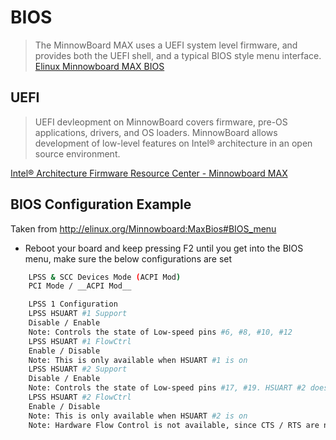 BIOS
==

> The MinnowBoard MAX uses a UEFI system level firmware, and provides both the UEFI shell, and a typical BIOS style menu interface. [Elinux Minnowboard MAX BIOS](http://elinux.org/Minnowboard:MaxBios)

## UEFI

> UEFI devleopment on MinnowBoard covers firmware, pre-OS applications, drivers, and OS loaders.
> MinnowBoard allows development of low-level features on Intel® architecture in an open source
> environment.

[Intel® Architecture Firmware Resource Center - Minnowboard MAX](https://firmware.intel.com/projects/minnowboard-max)

## BIOS Configuration Example

Taken from http://elinux.org/Minnowboard:MaxBios#BIOS_menu

- Reboot your board and keep pressing F2 until you get into the BIOS menu, make sure the below configurations are set

```sh
    LPSS & SCC Devices Mode (ACPI Mod)
    PCI Mode / __ACPI Mod__

    LPSS 1 Configuration
    LPSS HSUART #1 Support
    Disable / Enable
    Note: Controls the state of Low-speed pins #6, #8, #10, #12
    LPSS HSUART #1 FlowCtrl
    Enable / Disable
    Note: This is only available when HSUART #1 is on
    LPSS HSUART #2 Support
    Disable / Enable
    Note: Controls the state of Low-speed pins #17, #19. HSUART #2 does not have hardware FlowControl due to lack of CTS/RTS lines being pulled out
    LPSS HSUART #2 FlowCtrl
    Enable / Disable
    Note: This is only available when HSUART #2 is on
    Note: Hardware Flow Control is not available, since CTS / RTS are not pulled out and available
```